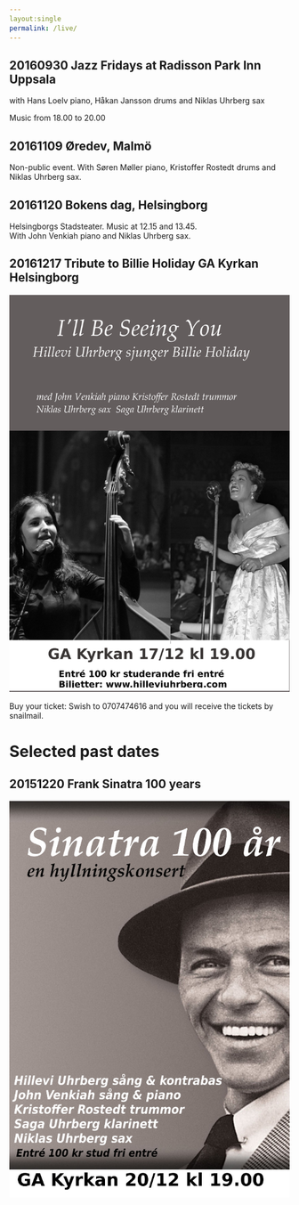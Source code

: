 ```yaml
---
layout:single
permalink: /live/
---
```


## 20160930 Jazz Fridays at Radisson Park Inn Uppsala 

with Hans Loelv piano, Håkan Jansson drums and Niklas Uhrberg sax

Music from 18.00 to 20.00


## 20161109 Øredev, Malmö
Non-public event. With Søren Møller piano, Kristoffer Rostedt drums and Niklas Uhrberg sax.

## 20161120 Bokens dag, Helsingborg
Helsingborgs Stadsteater. Music at 12.15 and 13.45. <br> 
With John Venkiah piano and Niklas Uhrberg sax.

## 20161217 Tribute to Billie Holiday GA Kyrkan Helsingborg


![Holiday poster](/images/holiday-poster-medium.jpg "I'll Be Seeing You")

Buy your ticket: Swish to 0707474616 and you will receive the tickets by snailmail.  


# Selected past dates

## 20151220 Frank Sinatra 100 years

![Sinatra poster](/images/poster0-saga-medium.jpg "Sinatra 100 years")


